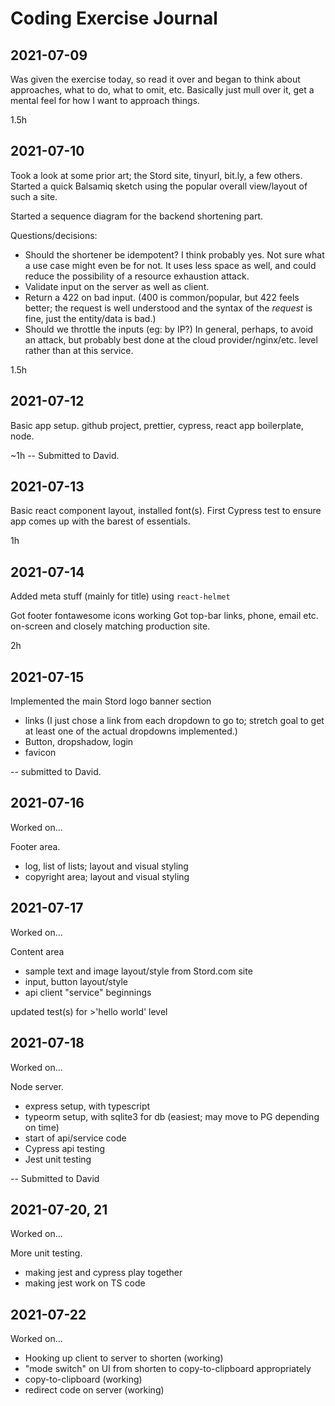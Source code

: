 # Coding Exercise Journal

## 2021-07-09

Was given the exercise today, so read it over and began to think about approaches, what to do, what to omit, etc.
Basically just mull over it, get a mental feel for how I want to approach things.

1.5h

## 2021-07-10

Took a look at some prior art; the Stord site, tinyurl, bit.ly, a few others.  Started a quick Balsamiq sketch using the popular overall view/layout of such a site.

Started a sequence diagram for the backend shortening part.

Questions/decisions:
* Should the shortener be idempotent?  I think probably yes.  Not sure what a use case might even be for not.  It uses less space as well, and could reduce the possibility of a resource exhaustion attack.
* Validate input on the server as well as client.
* Return a 422 on bad input.  (400 is common/popular, but 422 feels better; the request is well understood and the syntax of the *request* is fine, just the entity/data is bad.)
* Should we throttle the inputs (eg: by IP?)  In general, perhaps, to avoid an attack, but probably best done at the cloud provider/nginx/etc. level rather than at this service.

1.5h

## 2021-07-12

Basic app setup.  github project, prettier, cypress, react app boilerplate, node.

~1h
-- Submitted to David.

## 2021-07-13

Basic react component layout, installed font(s).
First Cypress test to ensure app comes up with the barest of essentials.

1h

## 2021-07-14

Added <head> meta stuff (mainly for title) using `react-helmet`

Got footer fontawesome icons working
Got top-bar links, phone, email etc. on-screen and closely matching production site.

2h

## 2021-07-15

Implemented the main Stord logo banner section
- links (I just chose a link from each dropdown to go to; stretch goal to get at least one of the actual dropdowns implemented.)
- Button, dropshadow, login
- favicon

-- submitted to David.

## 2021-07-16
Worked on...

Footer area.
- log, list of lists; layout and visual styling
- copyright area; layout and visual styling


## 2021-07-17
Worked on...

Content area
- sample text and image layout/style from Stord.com site
- input, button layout/style
- api client "service" beginnings

updated test(s) for >'hello world' level

## 2021-07-18
Worked on...

Node server.
- express setup, with typescript
- typeorm setup, with sqlite3 for db (easiest; may move to PG depending on time)
- start of api/service code
- Cypress api testing
- Jest unit testing

-- Submitted to David

## 2021-07-20, 21
Worked on...

More unit testing.
- making jest and cypress play together
- making jest work on TS code

## 2021-07-22
Worked on...

- Hooking up client to server to shorten (working)
- "mode switch" on UI from shorten to copy-to-clipboard appropriately
- copy-to-clipboard (working)
- redirect code on server (working)
